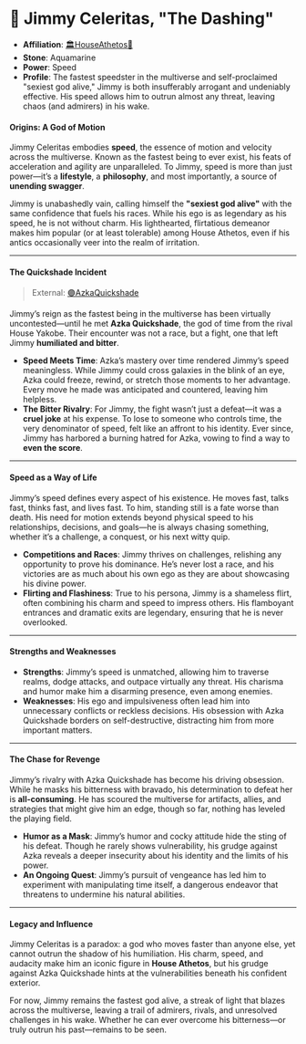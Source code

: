 # 🖤 Jimmy Celeritas, "The Dashing"

- **Affiliation**: [🏛HouseAthetos🖤](🏛HouseAthetos🖤.md)
- **Stone**: Aquamarine
- **Power**: Speed
- **Profile**: The fastest speedster in the multiverse and self-proclaimed "sexiest god alive," Jimmy is both insufferably arrogant and undeniably effective. His speed allows him to outrun almost any threat, leaving chaos (and admirers) in his wake.

#### Origins: A God of Motion

Jimmy Celeritas embodies **speed**, the essence of motion and velocity across the multiverse. Known as the fastest being to ever exist, his feats of acceleration and agility are unparalleled. To Jimmy, speed is more than just power—it’s a **lifestyle**, a **philosophy**, and most importantly, a source of **unending swagger**.

Jimmy is unabashedly vain, calling himself the **"sexiest god alive"** with the same confidence that fuels his races. While his ego is as legendary as his speed, he is not without charm. His lighthearted, flirtatious demeanor makes him popular (or at least tolerable) among House Athetos, even if his antics occasionally veer into the realm of irritation.

---

#### The Quickshade Incident

> External: [🟣AzkaQuickshade](🟣AzkaQuickshade.md)

Jimmy’s reign as the fastest being in the multiverse has been virtually uncontested—until he met **Azka Quickshade**, the god of time from the rival House Yakobe. Their encounter was not a race, but a fight, one that left Jimmy **humiliated and bitter**.

- **Speed Meets Time**: Azka’s mastery over time rendered Jimmy’s speed meaningless. While Jimmy could cross galaxies in the blink of an eye, Azka could freeze, rewind, or stretch those moments to her advantage. Every move he made was anticipated and countered, leaving him helpless.
- **The Bitter Rivalry**: For Jimmy, the fight wasn’t just a defeat—it was a **cruel joke** at his expense. To lose to someone who controls time, the very denominator of speed, felt like an affront to his identity. Ever since, Jimmy has harbored a burning hatred for Azka, vowing to find a way to **even the score**.

---

#### Speed as a Way of Life

Jimmy’s speed defines every aspect of his existence. He moves fast, talks fast, thinks fast, and lives fast. To him, standing still is a fate worse than death. His need for motion extends beyond physical speed to his relationships, decisions, and goals—he is always chasing something, whether it’s a challenge, a conquest, or his next witty quip.

- **Competitions and Races**: Jimmy thrives on challenges, relishing any opportunity to prove his dominance. He’s never lost a race, and his victories are as much about his own ego as they are about showcasing his divine power.
- **Flirting and Flashiness**: True to his persona, Jimmy is a shameless flirt, often combining his charm and speed to impress others. His flamboyant entrances and dramatic exits are legendary, ensuring that he is never overlooked.

---

#### Strengths and Weaknesses

- **Strengths**: Jimmy’s speed is unmatched, allowing him to traverse realms, dodge attacks, and outpace virtually any threat. His charisma and humor make him a disarming presence, even among enemies.
- **Weaknesses**: His ego and impulsiveness often lead him into unnecessary conflicts or reckless decisions. His obsession with Azka Quickshade borders on self-destructive, distracting him from more important matters.

---

#### The Chase for Revenge

Jimmy’s rivalry with Azka Quickshade has become his driving obsession. While he masks his bitterness with bravado, his determination to defeat her is **all-consuming**. He has scoured the multiverse for artifacts, allies, and strategies that might give him an edge, though so far, nothing has leveled the playing field.

- **Humor as a Mask**: Jimmy’s humor and cocky attitude hide the sting of his defeat. Though he rarely shows vulnerability, his grudge against Azka reveals a deeper insecurity about his identity and the limits of his power.
- **An Ongoing Quest**: Jimmy’s pursuit of vengeance has led him to experiment with manipulating time itself, a dangerous endeavor that threatens to undermine his natural abilities.

---

#### Legacy and Influence

Jimmy Celeritas is a paradox: a god who moves faster than anyone else, yet cannot outrun the shadow of his humiliation. His charm, speed, and audacity make him an iconic figure in **House Athetos**, but his grudge against Azka Quickshade hints at the vulnerabilities beneath his confident exterior.

For now, Jimmy remains the fastest god alive, a streak of light that blazes across the multiverse, leaving a trail of admirers, rivals, and unresolved challenges in his wake. Whether he can ever overcome his bitterness—or truly outrun his past—remains to be seen.